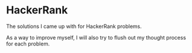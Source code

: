 # HackerRank
The solutions I came up with for HackerRank problems.

As a way to improve myself, I will also try to flush out my thought process for each problem.
